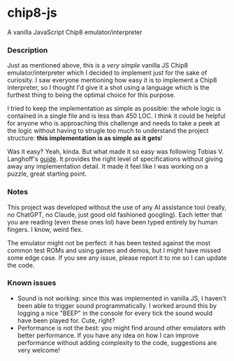 # chip8-js
A vanilla JavaScript Chip8 emulator/interpreter

### Description
Just as mentioned above, this is a *very simple* vanilla JS Chip8 emulator/interpreter which I decided to implement just for the sake of curiosity. I saw everyone mentioning how easy it is to implement a Chip8 interpreter, so I thought I'd give it a shot using a language which is the furthest thing to being the optimal choice for this purpose.

I tried to keep the implementation as simple as possible: the whole logic is contained in a single file and is less than 450 LOC. I think it could be helpful for anyone who is approaching this challenge and needs to take a peek at the logic without having to strugle too much to understand the project structure: **this implementation is as simple as it gets**!

Was it easy? Yeah, kinda. But what made it so easy was following Tobias V. Langhoff's [guide](https://tobiasvl.github.io/blog/write-a-chip-8-emulator/). It provides the right level of specifications without giving away any implementation detail. It made it feel like I was working on a puzzle, great starting point.

### Notes

This project was developed without the use of any AI assistance tool (really, no ChatGPT, no Claude, just good old fashioned googling). Each letter that you are reading (even these ones lol) have been typed entirely by human fingers. I know, weird flex.

The emulator might not be perfect: it has been tested against the most common test ROMs and using games and demos, but I might have missed some edge case. If you see any issue, please report it to me so I can update the code.

### Known issues
- Sound is not working: since this was implemented in vanilla JS, I haven't been able to trigger sound programmatically. I worked around this by logging a nice "BEEP" in the console for every tick the sound would have been played for. Cute, right?
- Performance is not the best: you might find around other emulators with better performance. If you have any idea on how I can improve performance without adding complexity to the code, suggestions are very welcome!


